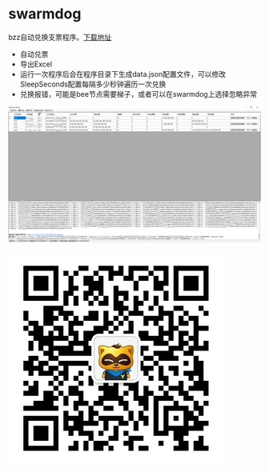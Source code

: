 # swarmdog

bzz自动兑换支票程序。[下载地址](https://github.com/muzexi3000/swarmdog/releases/download/v1.5/SwarmDog.zip)
* 自动兑票
* 导出Excel
* 运行一次程序后会在程序目录下生成data.json配置文件，可以修改SleepSeconds配置每隔多少秒钟遍历一次兑换
* 兑换报错，可能是bee节点需要梯子，或者可以在swarmdog上选择忽略异常

![截图](https://github.com/muzexi3000/swarmdog/raw/master/doc/swarmdog.png)

![联系作者](https://github.com/muzexi3000/swarmdog/raw/master/doc/wx.jpg)

